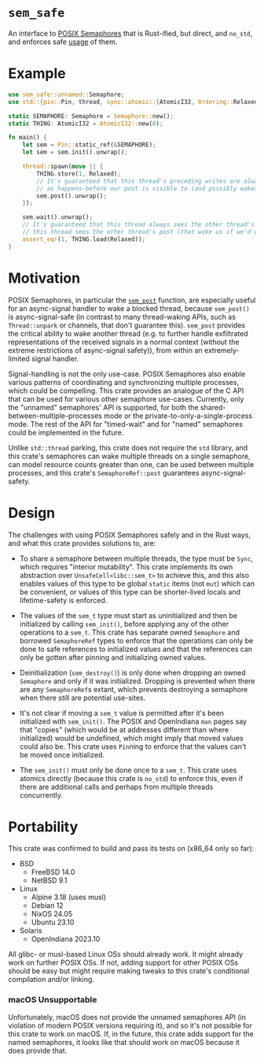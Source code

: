 # `sem_safe`

An interface to [POSIX Semaphores](
https://pubs.opengroup.org/onlinepubs/9799919799/xrat/V4_xsh_chap01.html#tag_22_02_08_03)
that is Rust-ified, but direct, and `no_std`, and enforces safe [usage](
https://pubs.opengroup.org/onlinepubs/9799919799/basedefs/semaphore.h.html)
of them.

# Example

```rust
use sem_safe::unnamed::Semaphore;
use std::{pin::Pin, thread, sync::atomic::{AtomicI32, Ordering::Relaxed}};

static SEMAPHORE: Semaphore = Semaphore::new();
static THING: AtomicI32 = AtomicI32::new(0);

fn main() {
    let sem = Pin::static_ref(&SEMAPHORE);
    let sem = sem.init().unwrap();

    thread::spawn(move || {
        THING.store(1, Relaxed);
        // It's guaranteed that this thread's preceding writes are always visible to other threads
        // as happens-before our post is visible to (and possibly wakes) other threads.
        sem.post().unwrap();
    });

    sem.wait().unwrap();
    // It's guaranteed that this thread always sees the other thread's write as happens-before
    // this thread sees the other thread's post (that woke us if we'd waited).
    assert_eq!(1, THING.load(Relaxed));
}
```

# Motivation

POSIX Semaphores, in particular the [`sem_post`](
https://pubs.opengroup.org/onlinepubs/9799919799/functions/sem_post.html)
function, are especially useful for an async-signal handler to wake a blocked thread, because
`sem_post()` is async-signal-safe (in contrast to many thread-waking APIs, such as
`Thread::unpark` or channels, that don't guarantee this).  `sem_post` provides the critical
ability to wake another thread (e.g. to further handle exfiltrated representations of the received
signals in a normal context (without the extreme restrictions of async-signal safety)), from
within an extremely-limited signal handler.

Signal-handling is not the only use-case.  POSIX Semaphores also enable various patterns of
coordinating and synchronizing multiple processes, which could be compelling.  This crate provides
an analogue of the C API that can be used for various other semaphore use-cases.  Currently, only
the "unnamed" semaphores' API is supported, for both the shared-between-multiple-processes mode or
the private-to-only-a-single-process mode.  The rest of the API for "timed-wait" and for "named"
semaphores could be implemented in the future.

Unlike `std::thread` parking, this crate does not require the `std` library, and this crate's
semaphores can wake multiple threads on a single semaphore, can model resource counts greater than
one, can be used between multiple processes, and this crate's `SemaphoreRef::post` guarantees
async-signal-safety.

# Design

The challenges with using POSIX Semaphores safely and in the Rust ways, and what this crate
provides solutions to, are:

- To share a semaphore between multiple threads, the type must be `Sync`, which requires "interior
  mutability".  This crate implements its own abstraction over `UnsafeCell<libc::sem_t>` to
  achieve this, and this also enables values of this type to be global `static` items (not `mut`)
  which can be convenient, or values of this type can be shorter-lived locals and lifetime-safety
  is enforced.

- The values of the `sem_t` type must start as uninitialized and then be initialized by calling
  `sem_init()`, before applying any of the other operations to a `sem_t`.  This crate has separate
  owned `Semaphore` and borrowed `SemaphoreRef` types to enforce that the operations can only be
  done to safe references to initialized values and that the references can only be gotten after
  pinning and initializing owned values.

- Deinitialization (`sem_destroy()`) is only done when dropping an owned `Semaphore` and only if
  it was initialized.  Dropping is prevented when there are any `SemaphoreRef`s extant, which
  prevents destroying a semaphore when there still are potential use-sites.

- It's not clear if moving a `sem_t` value is permitted after it's been initialized with
  `sem_init()`.  The POSIX and OpenIndiana `man` pages say that "copies" (which would be at
  addresses different than where initialized) would be undefined, which might imply that moved
  values could also be.  This crate uses `Pin`ning to enforce that the values can't be moved once
  initialized.

- The `sem_init()` must only be done once to a `sem_t`.  This crate uses atomics directly (because
  this crate is `no_std`) to enforce this, even if there are additional calls and perhaps from
  multiple threads concurrently.

# Portability

This crate was confirmed to build and pass its tests on (x86_64 only so far):

- BSD
  - FreeBSD 14.0
  - NetBSD 9.1
- Linux
  - Alpine 3.18 (uses musl)
  - Debian 12
  - NixOS 24.05
  - Ubuntu 23.10
- Solaris
  - OpenIndiana 2023.10

All glibc- or musl-based Linux OSs should already work.  It might already work on further POSIX
OSs.  If not, adding support for other POSIX OSs should be easy but might require making tweaks to
this crate's conditional compilation and/or linking.

### macOS Unsupportable

Unfortunately, macOS does not provide the unnamed semaphores API (in violation of modern POSIX
versions requiring it), and so it's not possible for this crate to work on macOS.  If, in the
future, this crate adds support for the named semaphores, it looks like that should work on macOS
because it does provide that.
